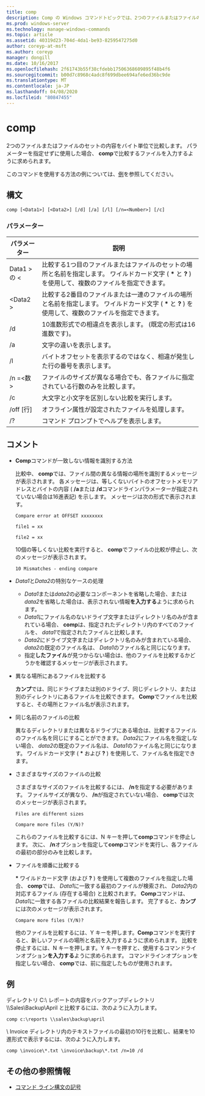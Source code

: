 ```yaml
---
title: comp
description: Comp の Windows コマンドトピックでは、2つのファイルまたはファイルのセットの内容をバイト単位で比較します。
ms.prod: windows-server
ms.technology: manage-windows-commands
ms.topic: article
ms.assetid: 40319d23-704d-4da1-be93-8259547275d0
author: coreyp-at-msft
ms.author: coreyp
manager: dongill
ms.date: 10/16/2017
ms.openlocfilehash: 2f61743b55f38cfdebb17506368609895f48b4f6
ms.sourcegitcommit: b00d7c8968c4adc8f699dbee694afe6ed36bc9de
ms.translationtype: MT
ms.contentlocale: ja-JP
ms.lasthandoff: 04/08/2020
ms.locfileid: "80847455"
---
```

# <a name="comp"></a>comp

2つのファイルまたはファイルのセットの内容をバイト単位で比較します。 パラメーターを指定せずに使用した場合、 **comp**で比較するファイルを入力するように求められます。

このコマンドを使用する方法の例については、[例](#BKMK_examples)を参照してください。

## <a name="syntax"></a>構文

```
comp [<Data1>] [<Data2>] [/d] [/a] [/l] [/n=<Number>] [/c]
```

### <a name="parameters"></a>パラメーター

|パラメーター|説明|
|---------|-----------|
|Data1 > の \<|比較する1つ目のファイルまたはファイルのセットの場所と名前を指定します。 ワイルドカード文字 ( **&#42;** と **?** ) を使用して、複数のファイルを指定できます。|
|\<Data2 >|比較する2番目のファイルまたは一連のファイルの場所と名前を指定します。 ワイルドカード文字 ( **&#42;** と **?** ) を使用して、複数のファイルを指定できます。|
|/d|10進数形式での相違点を表示します。 (既定の形式は16進数です)。|
|/a|文字の違いを表示します。|
|/l|バイトオフセットを表示するのではなく、相違が発生した行の番号を表示します。|
|/n =\<数 >|ファイルのサイズが異なる場合でも、各ファイルに指定されている行数のみを比較します。|
|/c|大文字と小文字を区別しない比較を実行します。|
|/off [行]|オフライン属性が設定されたファイルを処理します。|
|/?|コマンド プロンプトでヘルプを表示します。|

## <a name="remarks"></a>コメント

-   **Comp**コマンドが一致しない情報を識別する方法

    比較中、 **comp**では、ファイル間の異なる情報の場所を識別するメッセージが表示されます。 各メッセージは、等しくないバイトのオフセットメモリアドレスとバイトの内容 ( **/a**または **/d**コマンドラインパラメーターが指定されていない場合は16進表記) を示します。 メッセージは次の形式で表示されます。

    `Compare error at OFFSET xxxxxxxx`

    `file1 = xx`

    `file2 = xx`

    10個の等しくない比較を実行すると、 **comp**でファイルの比較が停止し、次のメッセージが表示されます。

    `10 Mismatches - ending compare`
-   *Data1*と*Data2*の特別なケースの処理  
    -   *Data1*または*data2*の必要なコンポーネントを省略した場合、または*data2*を省略した場合は、表示されない情報**を入力する**ように求められます。
    -   *Data1*にファイル名のないドライブ文字またはディレクトリ名のみが含まれている場合、 **comp**は、指定されたディレクトリ内のすべてのファイルを、 *data1*で指定されたファイルと比較します。
    -   *Data2*にドライブ文字またはディレクトリ名のみが含まれている場合、 *data2*の既定のファイル名は、 *Data1*のファイル名と同じになります。
    -   指定**したファイル**が見つからない場合は、他のファイルを比較するかどうかを確認するメッセージが表示されます。
-   異なる場所にあるファイルを比較する

    **カンプ**では、同じドライブまたは別のドライブ、同じディレクトリ、または別のディレクトリにあるファイルを比較できます。 **Comp**でファイルを比較すると、その場所とファイル名が表示されます。
-   同じ名前のファイルの比較

    異なるディレクトリまたは異なるドライブにある場合は、比較するファイルのファイル名を同じにすることができます。 *Data2*にファイル名を指定しない場合、 *data2*の既定のファイル名は、 *Data1*のファイル名と同じになります。 ワイルドカード文字 ( **&#42;** および **?** ) を使用して、ファイル名を指定できます。
-   さまざまなサイズのファイルの比較

    さまざまなサイズのファイルを比較するには、 **/n**を指定する必要があります。 ファイルサイズが異なり、 **/n**が指定されていない場合、 **comp**では次のメッセージが表示されます。

    `Files are different sizes`

    `Compare more files (Y/N)?`

    これらのファイルを比較するには、N キーを押して**comp**コマンドを停止します。 次に、 **/n**オプションを指定して**comp**コマンドを実行し、各ファイルの最初の部分のみを比較します。
-   ファイルを順番に比較する

    **&#42;** ワイルドカード文字 (および **?** ) を使用して複数のファイルを指定した場合、 **comp**では、 *Data1*に一致する最初のファイルが検索され、 *Data2*内の対応するファイル (存在する場合) と比較されます。 **Comp**コマンドは、 *Data1*に一致する各ファイルの比較結果を報告します。 完了すると、**カンプ**には次のメッセージが表示されます。

    `Compare more files (Y/N)?`

    他のファイルを比較するには、Y キーを押します。**Comp**コマンドを実行すると、新しいファイルの場所と名前を入力するように求められます。 比較を停止するには、N キーを押します。Y キーを押すと、使用するコマンドラインオプション**を入力する**ように求められます。 コマンドラインオプションを指定しない場合、 **comp**では、前に指定したものが使用されます。

## <a name="examples"></a><a name=BKMK_examples></a>例

ディレクトリ C:\ レポートの内容をバックアップディレクトリ \\\\Sales\Backup\April と比較するには、次のように入力します。
```
comp c:\reports \\sales\backup\april
```
\ Invoice ディレクトリ内のテキストファイルの最初の10行を比較し、結果を10進形式で表示するには、次のように入力します。
```
comp \invoice\*.txt \invoice\backup\*.txt /n=10 /d
```

## <a name="additional-references"></a>その他の参照情報

- [コマンド ライン構文の記号](command-line-syntax-key.md)
